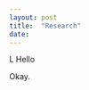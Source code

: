 ```yaml
---
layout: post
title:  "Research"
date:   
---
```


<p class="intro"><span class="dropcap">L</span>
  Hello
</p>
Okay.
